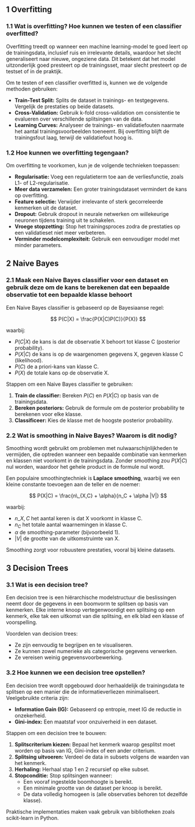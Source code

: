 ## 1 Overfitting

### 1.1 Wat is overfitting? Hoe kunnen we testen of een classifier overfitted?

Overfitting treedt op wanneer een machine learning-model te goed leert op de trainingsdata, inclusief ruis en irrelevante details, waardoor het slecht generaliseert naar nieuwe, ongeziene data. Dit betekent dat het model uitzonderlijk goed presteert op de trainingsset, maar slecht presteert op de testset of in de praktijk.

Om te testen of een classifier overfitted is, kunnen we de volgende methoden gebruiken:

- **Train-Test Split:** Splits de dataset in trainings- en testgegevens. Vergelijk de prestaties op beide datasets.
- **Cross-Validation:** Gebruik k-fold cross-validation om consistentie te evalueren over verschillende splitsingen van de data.
- **Learning Curves:** Analyseer de trainings- en validatiefouten naarmate het aantal trainingsvoorbeelden toeneemt. Bij overfitting blijft de trainingsfout laag, terwijl de validatiefout hoog is.

### 1.2 Hoe kunnen we overfitting tegengaan?

Om overfitting te voorkomen, kun je de volgende technieken toepassen:

- **Regularisatie:** Voeg een regulatieterm toe aan de verliesfunctie, zoals L1- of L2-regularisatie.
- **Meer data verzamelen:** Een groter trainingsdataset vermindert de kans op overfitting.
- **Feature selectie:** Verwijder irrelevante of sterk gecorreleerde kenmerken uit de dataset.
- **Dropout:** Gebruik dropout in neurale netwerken om willekeurige neuronen tijdens training uit te schakelen.
- **Vroege stopzetting:** Stop het trainingsproces zodra de prestaties op een validatieset niet meer verbeteren.
- **Verminder modelcomplexiteit:** Gebruik een eenvoudiger model met minder parameters.

## 2 Naive Bayes

### 2.1 Maak een Naive Bayes classifier voor een dataset en gebruik deze om de kans te berekenen dat een bepaalde observatie tot een bepaalde klasse behoort

Een Naive Bayes classifier is gebaseerd op de Bayesiaanse regel:

$$
P(C|X) = \frac{P(X|C)P(C)}{P(X)}
$$

waarbij:

- $P(C|X)$ de kans is dat de observatie X behoort tot klasse C (posterior probability).
- $P(X|C)$ de kans is op de waargenomen gegevens X, gegeven klasse C (likelihood).
- $P(C)$ de a priori-kans van klasse C.
- $P(X)$ de totale kans op de observatie X.

Stappen om een Naive Bayes classifier te gebruiken:

1. **Train de classifier:** Bereken $P(C)$ en $P(X|C)$ op basis van de trainingsdata.
2. **Bereken posteriors:** Gebruik de formule om de posterior probability te berekenen voor elke klasse.
3. **Classificeer:** Kies de klasse met de hoogste posterior probability.

### 2.2 Wat is smoothing in Naive Bayes? Waarom is dit nodig?

Smoothing wordt gebruikt om problemen met nulwaarschijnlijkheden te vermijden, die optreden wanneer een bepaalde combinatie van kenmerken en klassen niet voorkomt in de trainingsdata. Zonder smoothing zou $P(X|C)$ nul worden, waardoor het gehele product in de formule nul wordt.

Een populaire smoothingtechniek is **Laplace smoothing**, waarbij we een kleine constante toevoegen aan de teller en de noemer:

$$
P(X|C) = \frac{n\_{X,C} + \alpha}{n_C + \alpha |V|}
$$

waarbij:

- $n\_{X,C}$ het aantal keren is dat X voorkomt in klasse C.
- $n_C$ het totale aantal waarnemingen in klasse C.
- $\alpha$ de smoothing-parameter (bijvoorbeeld 1).
- $|V|$ de grootte van de uitkomstruimte van X.

Smoothing zorgt voor robuustere prestaties, vooral bij kleine datasets.

## 3 Decision Trees

### 3.1 Wat is een decision tree?

Een decision tree is een hiërarchische modelstructuur die beslissingen neemt door de gegevens in een boomvorm te splitsen op basis van kenmerken. Elke interne knoop vertegenwoordigt een splitsing op een kenmerk, elke tak een uitkomst van die splitsing, en elk blad een klasse of voorspelling.

Voordelen van decision trees:

- Ze zijn eenvoudig te begrijpen en te visualiseren.
- Ze kunnen zowel numerieke als categorische gegevens verwerken.
- Ze vereisen weinig gegevensvoorbewerking.

### 3.2 Hoe kunnen we een decision tree opstellen?

Een decision tree wordt opgebouwd door herhaaldelijk de trainingsdata te splitsen op een manier die de informatieverliezen minimaliseert. Veelgebruikte criteria zijn:

- **Information Gain (IG):** Gebaseerd op entropie, meet IG de reductie in onzekerheid.
- **Gini-index:** Een maatstaf voor onzuiverheid in een dataset.

Stappen om een decision tree te bouwen:

1. **Splitscriterium kiezen:** Bepaal het kenmerk waarop gesplitst moet worden op basis van IG, Gini-index of een ander criterium.
2. **Splitsing uitvoeren:** Verdeel de data in subsets volgens de waarden van het kenmerk.
3. **Herhaling:** Herhaal stap 1 en 2 recursief op elke subset.
4. **Stopconditie:** Stop splitsingen wanneer:
   - Een vooraf ingestelde boomhoogte is bereikt.
   - Een minimale grootte van de dataset per knoop is bereikt.
   - De data volledig homogeen is (alle observaties behoren tot dezelfde klasse).

Praktische implementaties maken vaak gebruik van bibliotheken zoals scikit-learn in Python.
